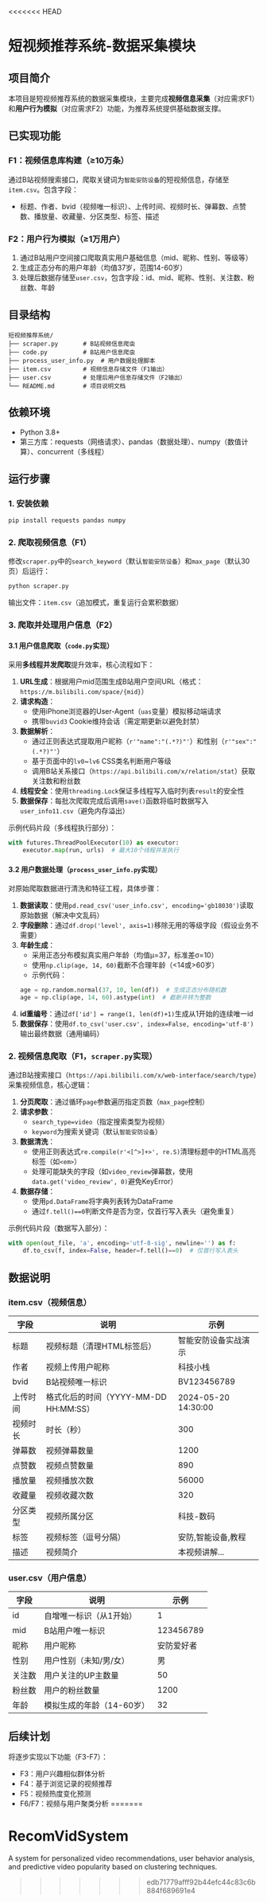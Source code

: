 <<<<<<< HEAD
# 短视频推荐系统-数据采集模块

## 项目简介
本项目是短视频推荐系统的数据采集模块，主要完成**视频信息采集**（对应需求F1）和**用户行为模拟**（对应需求F2）功能，为推荐系统提供基础数据支撑。

## 已实现功能
### F1：视频信息库构建（≥10万条）
通过B站视频搜索接口，爬取关键词为`智能安防设备`的短视频信息，存储至`item.csv`。包含字段：
- 标题、作者、bvid（视频唯一标识）、上传时间、视频时长、弹幕数、点赞数、播放量、收藏量、分区类型、标签、描述

### F2：用户行为模拟（≥1万用户）
1. 通过B站用户空间接口爬取真实用户基础信息（mid、昵称、性别、等级等）
2. 生成正态分布的用户年龄（均值37岁，范围14-60岁）
3. 处理后数据存储至`user.csv`，包含字段：id、mid、昵称、性别、关注数、粉丝数、年龄

## 目录结构
```
短视频推荐系统/
├── scraper.py       # B站视频信息爬虫
├── code.py          # B站用户信息爬虫
├── process_user_info.py  # 用户数据处理脚本
├── item.csv         # 视频信息存储文件（F1输出）
├── user.csv         # 处理后用户信息存储文件（F2输出）
└── README.md        # 项目说明文档
```

## 依赖环境
- Python 3.8+
- 第三方库：requests（网络请求）、pandas（数据处理）、numpy（数值计算）、concurrent（多线程）

## 运行步骤
### 1. 安装依赖
```bash
pip install requests pandas numpy
```

### 2. 爬取视频信息（F1）
修改`scraper.py`中的`search_keyword`（默认`智能安防设备`）和`max_page`（默认30页）后运行：
```bash
python scraper.py
```
输出文件：`item.csv`（追加模式，重复运行会累积数据）

### 3. 爬取并处理用户信息（F2）

#### 3.1 用户信息爬取（`code.py`实现）
采用**多线程并发爬取**提升效率，核心流程如下：
1. **URL生成**：根据用户mid范围生成B站用户空间URL（格式：`https://m.bilibili.com/space/{mid}`）
2. **请求构造**：
   - 使用iPhone浏览器的User-Agent（`uas`变量）模拟移动端请求
   - 携带`buvid3` Cookie维持会话（需定期更新以避免封禁）
3. **数据解析**：
   - 通过正则表达式提取用户昵称（`r'"name":"(.*?)"'`）和性别（`r'"sex":"(.*?)"'`）
   - 基于页面中的`lv0`~`lv6` CSS类名判断用户等级
   - 调用B站关系接口（`https://api.bilibili.com/x/relation/stat`）获取关注数和粉丝数
4. **线程安全**：使用`threading.Lock`保证多线程写入临时列表`result`的安全性
5. **数据保存**：每批次爬取完成后调用`save()`函数将临时数据写入`user_info11.csv`（避免内存溢出）

示例代码片段（多线程执行部分）：
```python
with futures.ThreadPoolExecutor(10) as executor:
    executor.map(run, urls)  # 最大10个线程并发执行
```

#### 3.2 用户数据处理（`process_user_info.py`实现）
对原始爬取数据进行清洗和特征工程，具体步骤：
1. **数据读取**：使用`pd.read_csv('user_info.csv', encoding='gb18030')`读取原始数据（解决中文乱码）
2. **字段删除**：通过`df.drop('level', axis=1)`移除无用的等级字段（假设业务不需要）
3. **年龄生成**：
   - 采用正态分布模拟真实用户年龄（均值μ=37，标准差σ=10）
   - 使用`np.clip(age, 14, 60)`截断不合理年龄（<14或>60岁）
   - 示例代码：
   ```python
   age = np.random.normal(37, 10, len(df))  # 生成正态分布随机数
   age = np.clip(age, 14, 60).astype(int)  # 截断并转为整数
   ```
4. **id重编号**：通过`df['id'] = range(1, len(df)+1)`生成从1开始的连续唯一id
5. **数据保存**：使用`df.to_csv('user.csv', index=False, encoding='utf-8')`输出最终数据（通用编码）

### 2. 视频信息爬取（F1，`scraper.py`实现）
通过B站搜索接口（`https://api.bilibili.com/x/web-interface/search/type`）采集视频信息，核心逻辑：
1. **分页爬取**：通过循环`page`参数遍历指定页数（`max_page`控制）
2. **请求参数**：
   - `search_type=video`（指定搜索类型为视频）
   - `keyword`为搜索关键词（默认`智能安防设备`）
3. **数据清洗**：
   - 使用正则表达式`re.compile(r'<[^>]+>', re.S)`清理标题中的HTML高亮标签（如`<em>`）
   - 处理可能缺失的字段（如`video_review`弹幕数，使用`data.get('video_review', 0)`避免KeyError）
4. **数据存储**：
   - 使用`pd.DataFrame`将字典列表转为DataFrame
   - 通过`f.tell()==0`判断文件是否为空，仅首行写入表头（避免重复）

示例代码片段（数据写入部分）：
```python
with open(out_file, 'a', encoding='utf-8-sig', newline='') as f:
    df.to_csv(f, index=False, header=f.tell()==0)  # 仅首行写入表头
```

## 数据说明
### item.csv（视频信息）
| 字段       | 说明                     | 示例                  |
|------------|--------------------------|-----------------------|
| 标题       | 视频标题（清理HTML标签后）| 智能安防设备实战演示  |
| 作者       | 视频上传用户昵称         | 科技小栈              |
| bvid       | B站视频唯一标识          | BV123456789           |
| 上传时间   | 格式化后的时间（YYYY-MM-DD HH:MM:SS） | 2024-05-20 14:30:00  |
| 视频时长   | 时长（秒）               | 300                   |
| 弹幕数     | 视频弹幕数量             | 1200                  |
| 点赞数     | 视频点赞数量             | 890                   |
| 播放量     | 视频播放次数             | 56000                 |
| 收藏量     | 视频收藏次数             | 320                   |
| 分区类型   | 视频所属分区             | 科技-数码              |
| 标签       | 视频标签（逗号分隔）     | 安防,智能设备,教程    |
| 描述       | 视频简介                 | 本视频讲解...         |

### user.csv（用户信息）
| 字段       | 说明                     | 示例       |
|------------|--------------------------|------------|
| id         | 自增唯一标识（从1开始）  | 1          |
| mid        | B站用户唯一标识          | 123456789  |
| 昵称       | 用户昵称                 | 安防爱好者  |
| 性别       | 用户性别（未知/男/女）    | 男         |
| 关注数     | 用户关注的UP主数量       | 50         |
| 粉丝数     | 用户的粉丝数量           | 1200       |
| 年龄       | 模拟生成的年龄（14-60岁）| 32         |

## 后续计划
将逐步实现以下功能（F3-F7）：
- F3：用户兴趣相似群体分析
- F4：基于浏览记录的视频推荐
- F5：视频热度变化预测
- F6/F7：视频与用户聚类分析
=======
# RecomVidSystem
A system for personalized video recommendations, user behavior analysis, and predictive video popularity based on clustering techniques.
>>>>>>> edb71779afff92b44efc44c83c6b884f689691e4
